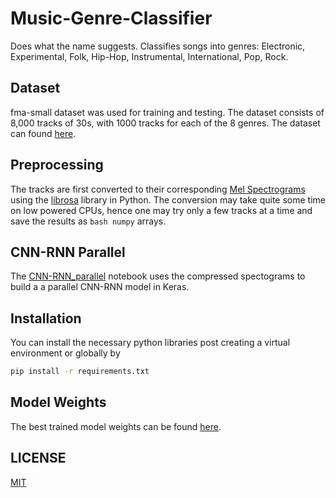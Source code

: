 # Music-Genre-Classifier 

Does what the name suggests. Classifies songs into genres: Electronic, Experimental, Folk, Hip-Hop, Instrumental, International, Pop, Rock.

## Dataset
fma-small dataset was used for training and testing. The dataset consists of 8,000 tracks of 30s, with 1000 tracks for each of the 8 genres. The dataset can found [here](https://github.com/mdeff/fma).

## Preprocessing
The tracks are first converted to their corresponding [Mel Spectrograms](https://towardsdatascience.com/getting-to-know-the-mel-spectrogram-31bca3e2d9d0) using the [librosa](https://librosa.github.io/librosa/) library in Python. The conversion may take quite some time on low powered CPUs, hence one may try only a few tracks at a time and save the results as ```bash
numpy``` arrays.

## CNN-RNN Parallel
The [CNN-RNN_parallel](https://github.com/Saif807380/Music-Genre-Classifier/blob/master/CNN-RNN_parallel.ipynb) notebook uses the compressed spectograms to build a a parallel CNN-RNN model in Keras.

## Installation
You can install the necessary python libraries post creating a virtual environment or globally by
```bash
pip install -r requirements.txt
```

## Model Weights
The best trained model weights can be found [here](https://drive.google.com/open?id=19Mzl_29lUKtbGQ7jpscIxGJ--UyJztEd).

## LICENSE
[MIT](https://choosealicense.com/licenses/mit/)

